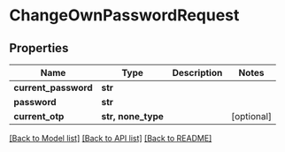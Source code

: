 # ChangeOwnPasswordRequest


## Properties

Name | Type | Description | Notes
------------ | ------------- | ------------- | -------------
**current_password** | **str** |  | 
**password** | **str** |  | 
**current_otp** | **str, none_type** |  | [optional] 

[[Back to Model list]](../README.md#models) [[Back to API list]](../README.md#api-endpoints) [[Back to README]](../README.md)


